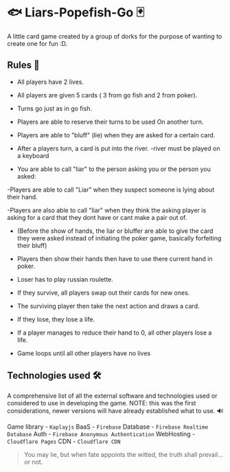 # 🐟 Liars-Popefish-Go 🃏

A little card game created by a group of dorks for the purpose of wanting to create one for fun :D.

## Rules 🎲

-   All players have 2 lives.
-   All players are given 5 cards ( 3 from go fish and 2 from poker).

-   Turns go just as in go fish.

-   Players are able to reserve their turns to be used
    On another turn.

-   Players are able to "bluff" (lie) when they are asked for a certain card.

-   After a players turn, a card is put into the river.
    -river must be played on a keyboard

-   You are able to call "liar" to the person asking you or the person you asked:

-Players are able to call "Liar" when they suspect someone is lying about their hand.

-Players are also able to call "liar" when they think the asking player is asking for a card that they dont have or cant make a pair out of.

-   (Before the show of hands, the liar or bluffer are able to give the card they were asked instead of initiating the poker game, basically forfeiting their bluff)

-   Players then show their hands then have to use there current hand in poker.

-   Loser has to play russian roulette.

-   If they survive, all players swap out their cards for new ones.

-   The surviving player then take the next action and draws a card.

-   If they lose, they lose a life.

-   If a player manages to reduce their hand to 0, all other players lose a life.

-   Game loops until all other players have no lives

## Technologies used 🛠

A comprehensive list of all the external software and technologies used or considered to use in developing the game.
NOTE: this was the first considerations, newer versions will have already established what to use. 🔊

Game library - `Kaplayjs`
BaaS - `Firebase`
Database - `Firebase Realtime Database`
Auth - `Firebase Anonymous Authentication`
WebHosting - `Cloudflare Pages`
CDN - `Cloudflare CDN`

> You may lie, but when fate appoints the witted, the truth shall prevail... or not.
